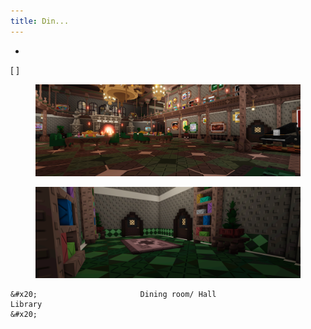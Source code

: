 ```yaml
---
title: Din...
---
```


*
[ ] 
    <div data-full-width="true"><figure><img src="../assets/file5_6.png" alt=""><figcaption></figcaption></figure> <figure><img src="../assets/file3 (6) (1).png" alt=""><figcaption></figcaption></figure></div>

    &#x20;                       Dining room/ Hall                                                                                Library                                                                            &#x20;
